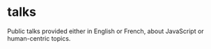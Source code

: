 talks
=====

Public talks provided either in English or French, about JavaScript or human-centric topics.